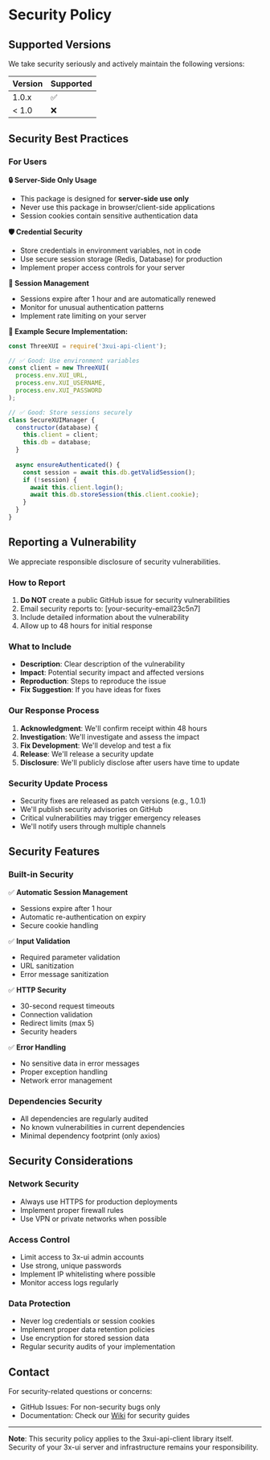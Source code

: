 # Security Policy

## Supported Versions

We take security seriously and actively maintain the following versions:

| Version | Supported          |
| ------- | ------------------ |
| 1.0.x   | :white_check_mark: |
| < 1.0   | :x:                |

## Security Best Practices

### For Users

**🔒 Server-Side Only Usage**
- This package is designed for **server-side use only**
- Never use this package in browser/client-side applications
- Session cookies contain sensitive authentication data

**🛡️ Credential Security**
- Store credentials in environment variables, not in code
- Use secure session storage (Redis, Database) for production
- Implement proper access controls for your server

**🔄 Session Management**
- Sessions expire after 1 hour and are automatically renewed
- Monitor for unusual authentication patterns
- Implement rate limiting on your server

**📝 Example Secure Implementation:**
```javascript
const ThreeXUI = require('3xui-api-client');

// ✅ Good: Use environment variables
const client = new ThreeXUI(
  process.env.XUI_URL,
  process.env.XUI_USERNAME, 
  process.env.XUI_PASSWORD
);

// ✅ Good: Store sessions securely
class SecureXUIManager {
  constructor(database) {
    this.client = client;
    this.db = database;
  }
  
  async ensureAuthenticated() {
    const session = await this.db.getValidSession();
    if (!session) {
      await this.client.login();
      await this.db.storeSession(this.client.cookie);
    }
  }
}
```

## Reporting a Vulnerability

We appreciate responsible disclosure of security vulnerabilities.

### How to Report

1. **Do NOT** create a public GitHub issue for security vulnerabilities
2. Email security reports to: [your-security-email23c5n7]
3. Include detailed information about the vulnerability
4. Allow up to 48 hours for initial response

### What to Include

- **Description**: Clear description of the vulnerability
- **Impact**: Potential security impact and affected versions
- **Reproduction**: Steps to reproduce the issue
- **Fix Suggestion**: If you have ideas for fixes

### Our Response Process

1. **Acknowledgment**: We'll confirm receipt within 48 hours
2. **Investigation**: We'll investigate and assess the impact
3. **Fix Development**: We'll develop and test a fix
4. **Release**: We'll release a security update
5. **Disclosure**: We'll publicly disclose after users have time to update

### Security Update Process

- Security fixes are released as patch versions (e.g., 1.0.1)
- We'll publish security advisories on GitHub
- Critical vulnerabilities may trigger emergency releases
- We'll notify users through multiple channels

## Security Features

### Built-in Security

✅ **Automatic Session Management**
- Sessions expire after 1 hour
- Automatic re-authentication on expiry
- Secure cookie handling

✅ **Input Validation** 
- Required parameter validation
- URL sanitization
- Error message sanitization

✅ **HTTP Security**
- 30-second request timeouts
- Connection validation
- Redirect limits (max 5)
- Security headers

✅ **Error Handling**
- No sensitive data in error messages
- Proper exception handling
- Network error management

### Dependencies Security

- All dependencies are regularly audited
- No known vulnerabilities in current dependencies
- Minimal dependency footprint (only axios)

## Security Considerations

### Network Security
- Always use HTTPS for production deployments
- Implement proper firewall rules
- Use VPN or private networks when possible

### Access Control
- Limit access to 3x-ui admin accounts
- Use strong, unique passwords
- Implement IP whitelisting where possible
- Monitor access logs regularly

### Data Protection
- Never log credentials or session cookies
- Implement proper data retention policies
- Use encryption for stored session data
- Regular security audits of your implementation

## Contact

For security-related questions or concerns:
- GitHub Issues: For non-security bugs only
- Documentation: Check our [Wiki](https://github.com/iamhelitha/3xui-api-client/wiki) for security guides

---

**Note**: This security policy applies to the 3xui-api-client library itself. Security of your 3x-ui server and infrastructure remains your responsibility. 